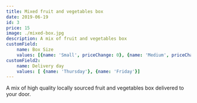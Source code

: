 ```yaml
---
title: Mixed fruit and vegetables box
date: 2019-06-19
id: 3
price: 15
image: ./mixed-box.jpg
description: A mix of fruit and vegetables box
customField: 
    name: Box Size
    values: [{name: 'Small', priceChange: 0}, {name: 'Medium', priceChange: 5}, {name: 'Large', priceChange: 15.00}]
customField2: 
    name: Delivery day
    values: [ {name: 'Thursday'}, {name: 'Friday'}]    
---
```


A mix of high quality locally sourced fruit and vegetables box delivered to your door.